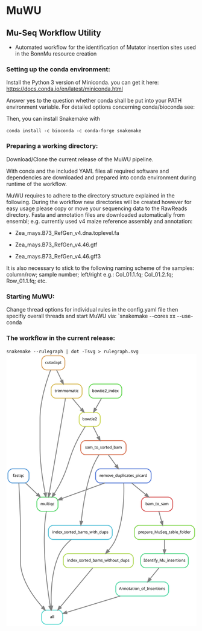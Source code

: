 # MuWU
## Mu-Seq Workflow Utility 

- Automated workflow for the identification of Mutator insertion sites used in the BonnMu resource creation

### Setting up the conda environment: 
Install the Python 3 version of Miniconda.
you can get it here: https://docs.conda.io/en/latest/miniconda.html

Answer yes to the question whether conda shall be put into your PATH environment variable.
For detailed options concerning conda/bioconda see:

Then, you can install Snakemake with

`conda install -c bioconda -c conda-forge snakemake`

### Preparing a working directory:

Download/Clone the current release of the MuWU pipeline.

With conda and the included YAML files all required software and dependencies are downloaded and prepared into conda environment during runtime of the workflow.

MuWU requires to adhere to the directory structure explained in the following.
During the workflow new directories will be created however for easy usage please copy or move your sequencing data to the RawReads directory. 
Fasta and annotation files are downloaded automatically from ensembl; e.g. currently used v4 maize reference assembly and annotation:

- Zea_mays.B73_RefGen_v4.dna.toplevel.fa

- Zea_mays.B73_RefGen_v4.46.gtf

- Zea_mays.B73_RefGen_v4.46.gff3


It is also necessary to stick to the following naming scheme of the samples:
column/row; sample number; left/right
e.g.:
Col_01.1.fq; 
Col_01.2.fq; 
Row_01.1.fq; 
etc. 

### Starting MuWU:
Change thread options for individual rules in the config.yaml file then specifiy overall threads and start MuWU via:
`snakemake --cores xx --use-conda



### The workflow in the current release:
`snakemake --rulegraph | dot -Tsvg > rulegraph.svg`
![Alt text](./rulegraph.svg)
